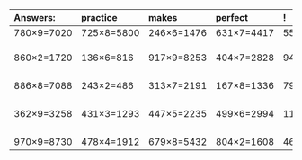 | Answers: | practice | makes | perfect | ! |
| :--- | :--- | :--- | :--- | :--- |
| 780×9=7020 | 725×8=5800 | 246×6=1476 | 631×7=4417 | 554×9=4986 | 
|   |   |   |   |   | 
|   |   |   |   |   | 
|   |   |   |   |   | 
| 860×2=1720 | 136×6=816 | 917×9=8253 | 404×7=2828 | 942×8=7536 | 
|   |   |   |   |   | 
|   |   |   |   |   | 
|   |   |   |   |   | 
|   |   |   |   |   | 
| 886×8=7088 | 243×2=486 | 313×7=2191 | 167×8=1336 | 797×3=2391 | 
|   |   |   |   |   | 
|   |   |   |   |   | 
|   |   |   |   |   | 
|   |   |   |   |   | 
| 362×9=3258 | 431×3=1293 | 447×5=2235 | 499×6=2994 | 119×3=357 | 
|   |   |   |   |   | 
|   |   |   |   |   | 
|   |   |   |   |   | 
|   |   |   |   |   | 
| 970×9=8730 | 478×4=1912 | 679×8=5432 | 804×2=1608 | 463×3=1389 | 
